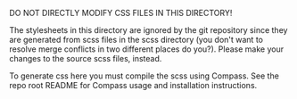 DO NOT DIRECTLY MODIFY CSS FILES IN THIS DIRECTORY!

The stylesheets in this directory are ignored by the git repository since they
are generated from scss files in the scss directory (you don't want to resolve merge
conflicts in two different places do you?). Please make your changes to the source scss files, instead.

To generate css here you must compile the scss using Compass. 
See the repo root README for Compass usage and installation instructions.
